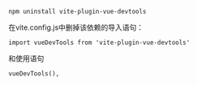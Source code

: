 ```
npm uninstall vite-plugin-vue-devtools
```

在vite.config.js中删掉该依赖的导入语句：

```
import vueDevTools from 'vite-plugin-vue-devtools'
```

和使用语句

```
vueDevTools(),
```

 